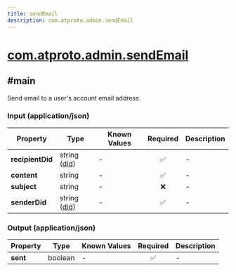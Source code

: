 ```yaml
---
title: sendEmail
description: com.atproto.admin.sendEmail
---
```


# [com.atproto.admin.sendEmail](https://github.com/myConsciousness/atproto.dart/blob/main/lexicons/com/atproto/admin/sendEmail.json)

## #main

Send email to a user's account email address.

### Input (application/json)

| Property | Type | Known Values | Required | Description |
| --- | --- | --- | :---: | --- |
| **recipientDid** | string ([did](https://atproto.com/specs/did)) | - | ✅ | - |
| **content** | string | - | ✅ | - |
| **subject** | string | - | ❌ | - |
| **senderDid** | string ([did](https://atproto.com/specs/did)) | - | ✅ | - |

### Output (application/json)

| Property | Type | Known Values | Required | Description |
| --- | --- | --- | :---: | --- |
| **sent** | boolean | - | ✅ | - |
